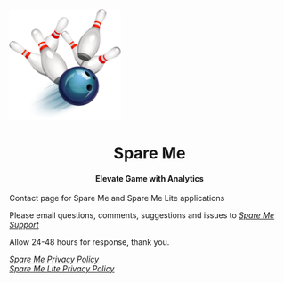 <html>
<body>

<img src="Logo.png" alt="Spare Me" width="200" height="200" class="center">

  <h1 style="text-align:center;">Spare Me</h1>
  <h4 style="text-align:center;">Elevate Game with Analytics</h4>

  <p>Contact page for Spare Me and Spare Me Lite applications</p>

  <p>Please email questions, comments, suggestions and issues to <a href="mailto:SpareMeService@gmail.com"><i>Spare Me Support</i></a></p>

  <p>Allow 24-48 hours for response, thank you.</p>

  <p><a href="https://tsass123.github.io/spareme/smprivacy.html"><i>Spare Me Privacy Policy</i></a><br><a href="https://tsass123.github.io/spareme/privacy.html"><i>Spare Me Lite Privacy Policy</i></a></p>
  
</body>
</html>
